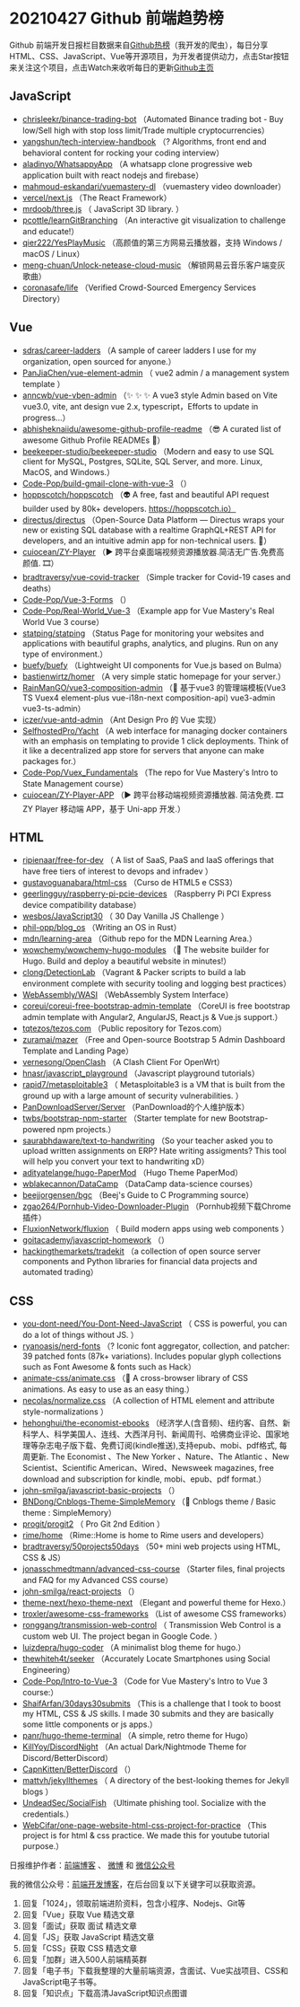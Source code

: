 # 20210427 Github 前端趋势榜

Github 前端开发日报栏目数据来自[Github热榜](http://news.caibaojian.com.cn/)（我开发的爬虫），每日分享HTML、CSS、JavaScript、Vue等开源项目，为开发者提供动力，点击Star按钮来关注这个项目，点击Watch来收听每日的更新[Github主页](https://github.com/kujian/githubTrending)
## JavaScript

* [chrisleekr/binance-trading-bot](https://github.com/chrisleekr/binance-trading-bot) （Automated Binance trading bot - Buy low/Sell high with stop loss limit/Trade multiple cryptocurrencies）
* [yangshun/tech-interview-handbook](https://github.com/yangshun/tech-interview-handbook) （? Algorithms, front end and behavioral content for rocking your coding interview）
* [aladinyo/WhatsappyApp](https://github.com/aladinyo/WhatsappyApp) （A whatsapp clone progressive web application built with react nodejs and firebase）
* [mahmoud-eskandari/vuemastery-dl](https://github.com/mahmoud-eskandari/vuemastery-dl) （vuemastery video downloader）
* [vercel/next.js](https://github.com/vercel/next.js) （The React Framework）
* [mrdoob/three.js](https://github.com/mrdoob/three.js) （
        JavaScript 3D library.
      ）
* [pcottle/learnGitBranching](https://github.com/pcottle/learnGitBranching) （An interactive git visualization to challenge and educate!）
* [qier222/YesPlayMusic](https://github.com/qier222/YesPlayMusic) （高颜值的第三方网易云播放器，支持 Windows / macOS / Linux）
* [meng-chuan/Unlock-netease-cloud-music](https://github.com/meng-chuan/Unlock-netease-cloud-music) （解锁网易云音乐客户端变灰歌曲）
* [coronasafe/life](https://github.com/coronasafe/life) （Verified Crowd-Sourced Emergency Services Directory）

## Vue

* [sdras/career-ladders](https://github.com/sdras/career-ladders) （A sample of career ladders I use for my organization, open sourced for anyone.）
* [PanJiaChen/vue-element-admin](https://github.com/PanJiaChen/vue-element-admin) （
        vue2 admin / a management system template
      ）
* [anncwb/vue-vben-admin](https://github.com/anncwb/vue-vben-admin) （&#x2728; &#x2728; &#x2728; A vue3 style Admin based on Vite vue3.0, vite, ant design vue 2.x, typescript，Efforts to update in progress...）
* [abhisheknaiidu/awesome-github-profile-readme](https://github.com/abhisheknaiidu/awesome-github-profile-readme) （&#x1f60e; A curated list of awesome Github Profile READMEs &#x1f4dd;）
* [beekeeper-studio/beekeeper-studio](https://github.com/beekeeper-studio/beekeeper-studio) （Modern and easy to use SQL client for MySQL, Postgres, SQLite, SQL Server, and more. Linux, MacOS, and Windows.）
* [Code-Pop/build-gmail-clone-with-vue-3](https://github.com/Code-Pop/build-gmail-clone-with-vue-3) （）
* [hoppscotch/hoppscotch](https://github.com/hoppscotch/hoppscotch) （&#x1f47d; A free, fast and beautiful API request builder used by 80k+ developers. https://hoppscotch.io）
* [directus/directus](https://github.com/directus/directus) （Open-Source Data Platform — Directus wraps your new or existing SQL database with a realtime GraphQL+REST API for developers, and an intuitive admin app for non-technical users. &#x1f430;）
* [cuiocean/ZY-Player](https://github.com/cuiocean/ZY-Player) （&#x25b6;&#xfe0f; 跨平台桌面端视频资源播放器.简洁无广告.免费高颜值. &#x1f39e;）
* [bradtraversy/vue-covid-tracker](https://github.com/bradtraversy/vue-covid-tracker) （Simple tracker for Covid-19 cases and deaths）
* [Code-Pop/Vue-3-Forms](https://github.com/Code-Pop/Vue-3-Forms) （）
* [Code-Pop/Real-World_Vue-3](https://github.com/Code-Pop/Real-World_Vue-3) （Example app for Vue Mastery's Real World Vue 3 course）
* [statping/statping](https://github.com/statping/statping) （Status Page for monitoring your websites and applications with beautiful graphs, analytics, and plugins. Run on any type of environment.）
* [buefy/buefy](https://github.com/buefy/buefy) （Lightweight UI components for Vue.js based on Bulma）
* [bastienwirtz/homer](https://github.com/bastienwirtz/homer) （A very simple static homepage for your server.）
* [RainManGO/vue3-composition-admin](https://github.com/RainManGO/vue3-composition-admin) （&#x1f389; 基于vue3 的管理端模板(Vue3 TS Vuex4 element-plus vue-i18n-next composition-api) vue3-admin vue3-ts-admin）
* [iczer/vue-antd-admin](https://github.com/iczer/vue-antd-admin) （Ant Design Pro 的 Vue 实现）
* [SelfhostedPro/Yacht](https://github.com/SelfhostedPro/Yacht) （A web interface for managing docker containers with an emphasis on templating to provide 1 click deployments. Think of it like a decentralized app store for servers that anyone can make packages for.）
* [Code-Pop/Vuex_Fundamentals](https://github.com/Code-Pop/Vuex_Fundamentals) （The repo for Vue Mastery's Intro to State Management course）
* [cuiocean/ZY-Player-APP](https://github.com/cuiocean/ZY-Player-APP) （&#x25b6;&#xfe0f; 跨平台移动端视频资源播放器. 简洁免费. &#x1f39e; ZY Player 移动端 APP，基于 Uni-app 开发.）

## HTML

* [ripienaar/free-for-dev](https://github.com/ripienaar/free-for-dev) （
        A list of SaaS, PaaS and IaaS offerings that have free tiers of interest to devops and infradev
      ）
* [gustavoguanabara/html-css](https://github.com/gustavoguanabara/html-css) （Curso de HTML5 e CSS3）
* [geerlingguy/raspberry-pi-pcie-devices](https://github.com/geerlingguy/raspberry-pi-pcie-devices) （Raspberry Pi PCI Express device compatibility database）
* [wesbos/JavaScript30](https://github.com/wesbos/JavaScript30) （
        30 Day Vanilla JS Challenge
      ）
* [phil-opp/blog_os](https://github.com/phil-opp/blog_os) （Writing an OS in Rust）
* [mdn/learning-area](https://github.com/mdn/learning-area) （Github repo for the MDN Learning Area.）
* [wowchemy/wowchemy-hugo-modules](https://github.com/wowchemy/wowchemy-hugo-modules) （&#x1f4dd; The website builder for Hugo. Build and deploy a beautiful website in minutes!）
* [clong/DetectionLab](https://github.com/clong/DetectionLab) （Vagrant &amp; Packer scripts to build a lab environment complete with security tooling and logging best practices）
* [WebAssembly/WASI](https://github.com/WebAssembly/WASI) （WebAssembly System Interface）
* [coreui/coreui-free-bootstrap-admin-template](https://github.com/coreui/coreui-free-bootstrap-admin-template) （CoreUI is free bootstrap admin template with Angular2, AngularJS, React.js &amp; Vue.js support.）
* [tqtezos/tezos.com](https://github.com/tqtezos/tezos.com) （Public repository for Tezos.com）
* [zuramai/mazer](https://github.com/zuramai/mazer) （Free and Open-source Bootstrap 5 Admin Dashboard Template and Landing Page）
* [vernesong/OpenClash](https://github.com/vernesong/OpenClash) （A Clash Client For OpenWrt）
* [hnasr/javascript_playground](https://github.com/hnasr/javascript_playground) （Javascript playground tutorials）
* [rapid7/metasploitable3](https://github.com/rapid7/metasploitable3) （
        Metasploitable3 is a VM that is built from the ground up with a large amount of security vulnerabilities.
      ）
* [PanDownloadServer/Server](https://github.com/PanDownloadServer/Server) （PanDownload的个人维护版本）
* [twbs/bootstrap-npm-starter](https://github.com/twbs/bootstrap-npm-starter) （Starter template for new Bootstrap-powered npm projects.）
* [saurabhdaware/text-to-handwriting](https://github.com/saurabhdaware/text-to-handwriting) （So your teacher asked you to upload written assignments on ERP? Hate writing assigments? This tool will help you convert your text to handwriting xD）
* [adityatelange/hugo-PaperMod](https://github.com/adityatelange/hugo-PaperMod) （Hugo Theme PaperMod）
* [wblakecannon/DataCamp](https://github.com/wblakecannon/DataCamp) （DataCamp data-science courses）
* [beejjorgensen/bgc](https://github.com/beejjorgensen/bgc) （Beej's Guide to C Programming source）
* [zgao264/Pornhub-Video-Downloader-Plugin](https://github.com/zgao264/Pornhub-Video-Downloader-Plugin) （Pornhub视频下载Chrome插件）
* [FluxionNetwork/fluxion](https://github.com/FluxionNetwork/fluxion) （
        Build modern apps using web components
      ）
* [goitacademy/javascript-homework](https://github.com/goitacademy/javascript-homework) （）
* [hackingthemarkets/tradekit](https://github.com/hackingthemarkets/tradekit) （a collection of open source server components and Python libraries for financial data projects and automated trading）

## CSS

* [you-dont-need/You-Dont-Need-JavaScript](https://github.com/you-dont-need/You-Dont-Need-JavaScript) （
        CSS is powerful, you can do a lot of things without JS.
      ）
* [ryanoasis/nerd-fonts](https://github.com/ryanoasis/nerd-fonts) （? Iconic font aggregator, collection, and patcher: 39 patched fonts (87k+ variations). Includes popular glyph collections such as Font Awesome &amp; fonts such as Hack）
* [animate-css/animate.css](https://github.com/animate-css/animate.css) （&#x1f37f; A cross-browser library of CSS animations. As easy to use as an easy thing.）
* [necolas/normalize.css](https://github.com/necolas/normalize.css) （A collection of HTML element and attribute style-normalizations
      ）
* [hehonghui/the-economist-ebooks](https://github.com/hehonghui/the-economist-ebooks) （经济学人(含音频)、纽约客、自然、新科学人、科学美国人、连线、大西洋月刊、新闻周刊、哈佛商业评论、国家地理等杂志电子版下载、免费订阅(kindle推送),支持epub、mobi、pdf格式, 每周更新. The Economist 、The New Yorker 、Nature、The Atlantic 、New Scientist、Scientific American、Wired、Newsweek magazines, free download and subscription for kindle, mobi、epub、pdf format.）
* [john-smilga/javascript-basic-projects](https://github.com/john-smilga/javascript-basic-projects) （）
* [BNDong/Cnblogs-Theme-SimpleMemory](https://github.com/BNDong/Cnblogs-Theme-SimpleMemory) （&#x1f36d; Cnblogs theme / Basic theme : SimpleMemory）
* [progit/progit2](https://github.com/progit/progit2) （
        Pro Git 2nd Edition
      ）
* [rime/home](https://github.com/rime/home) （Rime::Home is home to Rime users and developers）
* [bradtraversy/50projects50days](https://github.com/bradtraversy/50projects50days) （50+ mini web projects using HTML, CSS &amp; JS）
* [jonasschmedtmann/advanced-css-course](https://github.com/jonasschmedtmann/advanced-css-course) （Starter files, final projects and FAQ for my Advanced CSS course）
* [john-smilga/react-projects](https://github.com/john-smilga/react-projects) （）
* [theme-next/hexo-theme-next](https://github.com/theme-next/hexo-theme-next) （Elegant and powerful theme for Hexo.）
* [troxler/awesome-css-frameworks](https://github.com/troxler/awesome-css-frameworks) （List of awesome CSS frameworks）
* [ronggang/transmission-web-control](https://github.com/ronggang/transmission-web-control) （
        Transmission Web Control is a custom web UI. The project began in Google Code.
      ）
* [luizdepra/hugo-coder](https://github.com/luizdepra/hugo-coder) （A minimalist blog theme for hugo.）
* [thewhiteh4t/seeker](https://github.com/thewhiteh4t/seeker) （Accurately Locate Smartphones using Social Engineering）
* [Code-Pop/Intro-to-Vue-3](https://github.com/Code-Pop/Intro-to-Vue-3) （Code for Vue Mastery's Intro to Vue 3 course:）
* [ShaifArfan/30days30submits](https://github.com/ShaifArfan/30days30submits) （This is a challenge that I took to boost my HTML, CSS &amp; JS skills. I made 30 submits and they are basically some little components or js apps.）
* [panr/hugo-theme-terminal](https://github.com/panr/hugo-theme-terminal) （A simple, retro theme for Hugo）
* [KillYoy/DiscordNight](https://github.com/KillYoy/DiscordNight) （An actual Dark/Nightmode Theme for Discord/BetterDiscord）
* [CapnKitten/BetterDiscord](https://github.com/CapnKitten/BetterDiscord) （）
* [mattvh/jekyllthemes](https://github.com/mattvh/jekyllthemes) （
        A directory of the best-looking themes for Jekyll blogs
      ）
* [UndeadSec/SocialFish](https://github.com/UndeadSec/SocialFish) （Ultimate phishing tool. Socialize with the credentials.）
* [WebCifar/one-page-website-html-css-project-for-practice](https://github.com/WebCifar/one-page-website-html-css-project-for-practice) （This project is for html &amp; css practice. We made this for youtube tutorial purpose.）


日报维护作者：[前端博客](http://caibaojian.com.cn/) 、 [微博](http://weibo.com/kujian) 和 [微信公众号](https://open.weixin.qq.com/qr/code?username=caibaojian_com)

我的微信公众号：[前端开发博客](https://open.weixin.qq.com/qr/code?username=caibaojian_com)，在后台回复以下关键字可以获取资源。

1. 回复「1024」，领取前端进阶资料，包含小程序、Nodejs、Git等
2. 回复「Vue」获取 Vue 精选文章
3. 回复「面试」获取 面试 精选文章
4. 回复「JS」获取 JavaScript 精选文章
5. 回复「CSS」获取 CSS 精选文章
6. 回复「加群」进入500人前端精英群
7. 回复「电子书」下载我整理的大量前端资源，含面试、Vue实战项目、CSS和JavaScript电子书等。
8. 回复「知识点」下载高清JavaScript知识点图谱
